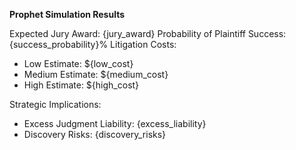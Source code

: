 **Prophet Simulation Results**

Expected Jury Award: {jury_award}
Probability of Plaintiff Success: {success_probability}%
Litigation Costs:
- Low Estimate: ${low_cost}
- Medium Estimate: ${medium_cost}
- High Estimate: ${high_cost}

Strategic Implications:
- Excess Judgment Liability: {excess_liability}
- Discovery Risks: {discovery_risks}